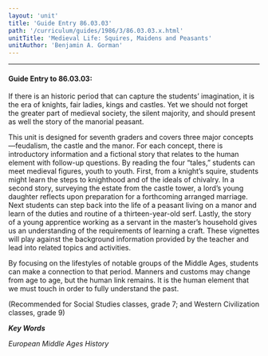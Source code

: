 ```yaml
---
layout: 'unit'
title: 'Guide Entry 86.03.03'
path: '/curriculum/guides/1986/3/86.03.03.x.html'
unitTitle: 'Medieval Life: Squires, Maidens and Peasants'
unitAuthor: 'Benjamin A. Gorman'
---
```


<body>
<hr/>
 <h4>
  Guide Entry to 86.03.03:
 </h4>
 If there is an historic period that can capture the students’ imagination, it is the era of knights, fair ladies, kings and castles. Yet we should not forget the greater part of medieval society, the silent majority, and should present as well the story of the manorial peasant.
 <p>
  This unit is designed for seventh graders and covers three major concepts—feudalism, the castle and the manor. For each concept, there is introductory information and a fictional story that relates to the human element with follow-up questions. By reading the four “tales,” students can meet medieval figures, youth to youth. First, from a knight’s squire, students might learn the steps to knighthood and of the ideals of chivalry. In a second story, surveying the estate from the castle tower, a lord’s young daughter reflects upon preparation for a forthcoming arranged marriage. Next students can step back into the life of a peasant living on a manor and learn of the duties and routine of a thirteen-year-old serf. Lastly, the story of a young apprentice working as a servant in the master’s household gives us an understanding of the requirements of learning a craft. These vignettes will play against the background information provided by the teacher and lead into related topics and activities.
 </p>
 <p>
  By focusing on the lifestyles of notable groups of the Middle Ages, students can make a connection to that period. Manners and customs may change from age to age, but the human link remains. It is the human element that we must touch in order to fully understand the past.
 </p>
 <p>
  (Recommended for Social Studies classes, grade 7; and Western Civilization classes, grade 9)
 </p>
<p>
  <b>
   <i>
    Key Words
   </i>
  </b>
  <br/>
 </p>
 <p>
  <i>
   European Middle Ages History
  </i>
 </p>

</body>
